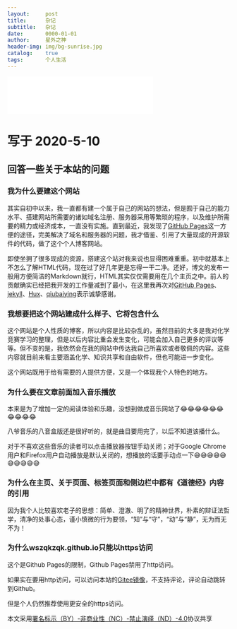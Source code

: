 ```yaml
---
layout:     post
title:      杂记
subtitle:   杂记
date:       0000-01-01
author:     星外之神
header-img: img/bg-sunrise.jpg
catalog:    true
tags:       个人生活
--- 
```

<iframe frameborder="no" border="0" marginwidth="0" marginheight="0" width="330" height="86" src="//music.163.com/outchain/player?type=2&id=546052105&auto=1&height=66"></iframe>

# 写于 2020-5-10
## 回答一些关于本站的问题
### 我为什么要建这个网站
其实自初中以来，我一直都有建一个属于自己的网站的想法，但是囿于自己的能力水平、搭建网站所需要的诸如域名注册、服务器采用等繁琐的程序，以及维护所需要的精力或经济成本，一直没有实施。直到最近，我发现了[GitHub Pages](https://pages.github.com/)这一方便的途径，完美解决了域名和服务器的问题，我才借鉴、引用了大量现成的开源软件的代码，做了这个个人博客网站。

即使坐拥了很多现成的资源，搭建这个站对我来说也显得困难重重。初中就基本上不怎么了解HTML代码，现在过了好几年更是忘得一干二净。还好，博文的发布一般用方便简洁的Markdown就行，HTML其实仅仅需要用在几个主页之中。前人的贡献确实已经把我开发的工作量减到了最小，在这里我再次对[GitHub Pages](https://pages.github.com/)、[jekyll](http://jekyll.com.cn/)、[Hux](http://huangxuan.me/)、[qiubaiying](http://qiubaiying.vip/)表示诚挚感谢。

### 我想要把这个网站建成什么样子、它将包含什么
这个网站是个人性质的博客，所以内容是比较杂乱的，虽然目前的大多是我对化学竞赛学习的整理，但是以后内容比重会发生变化，可能会加入自己更多的评议等等。但不变的是，我依然会在我的网站中传达我自己所喜欢或者敬佩的内容。这些内容就目前来看主要涵盖化学、知识共享和自由软件，但也可能进一步变化。

这个网站既用于给有需要的人提供方便，又是一个体现我个人特色的地方。
### 为什么要在文章前面加入音乐播放
本来是为了增加一定的阅读体验和乐趣，没想到做成音乐网站了😂😂😂😂😂😂😂😂😂😂

八爷音乐的八音盒版还是很好听的，就是曲目要用完了，以后不知道该播什么。

对于不喜欢这些音乐的读者可以点击播放器按钮手动关闭；对于Google Chrome用户和Firefox用户自动播放是默认关闭的，想播放的话要手动点一下😅😅😅😅😅😅😅😅😅😅
### 为什么在主页、关于页面、标签页面和侧边栏中都有《道德经》内容的引用
因为我个人比较喜欢老子的思想：简单、澄澈、明了的精神世界，朴素的辩证法哲学，清净的处事心态，谨小慎微的行为要领，“知”与“守”，“动”与“静”，无为而无不为！
### 为什么wszqkzqk.github.io只能以https访问
这个是Github Pages的限制，Github Pages禁用了http访问。

如果实在要用http访问，可以访问本站的[Gitee镜像](http://wszqkzqk.gitee.io/)，不支持评论，评论自动跳转到Github。

但是个人仍然推荐使用更安全的https访问。






本文采用[署名标示（BY）-非商业性（NC）-禁止演绎（ND）-4.0](https://creativecommons.org/licenses/by-nc-nd/4.0/deed.zh)协议共享
